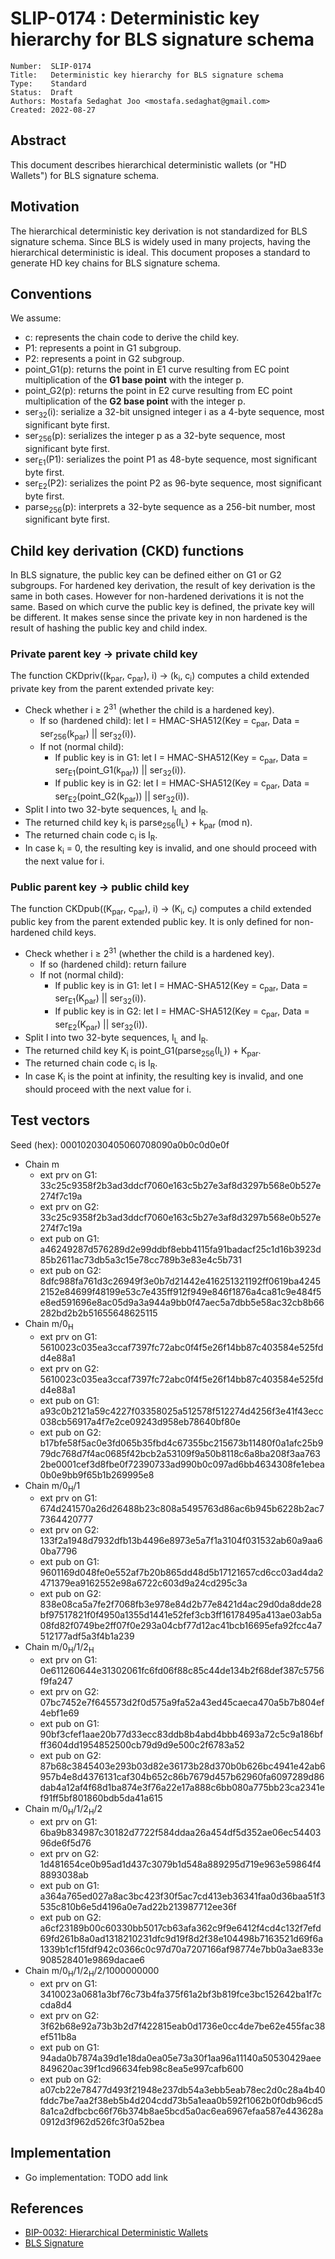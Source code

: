 # SLIP-0174 : Deterministic key hierarchy for BLS signature schema

```
Number:  SLIP-0174
Title:   Deterministic key hierarchy for BLS signature schema
Type:    Standard
Status:  Draft
Authors: Mostafa Sedaghat Joo <mostafa.sedaghat@gmail.com>
Created: 2022-08-27
```

## Abstract

This document describes hierarchical deterministic wallets (or "HD Wallets") for BLS signature schema.

## Motivation

The hierarchical deterministic key derivation is not standardized for BLS signature schema.
Since BLS is widely used in many projects, having the hierarchical deterministic is ideal.
This document proposes a standard to generate HD key chains for BLS signature schema.

## Conventions

We assume:

* c: represents the chain code to derive the child key.
* P1: represents a point in G1 subgroup.
* P2: represents a point in G2 subgroup.
* point_G1(p): returns the point in E1 curve resulting from EC point multiplication of the **G1 base point** with the integer p.
* point_G2(p): returns the point in E2 curve resulting from EC point multiplication of the **G2 base point** with the integer p.
* ser<sub>32</sub>(i): serialize a 32-bit unsigned integer i as a 4-byte sequence, most significant byte first.
* ser<sub>256</sub>(p): serializes the integer p as a 32-byte sequence, most significant byte first.
* ser<sub>E1</sub>(P1): serializes the point P1 as 48-byte sequence, most significant byte first.
* ser<sub>E2</sub>(P2): serializes the point P2 as 96-byte sequence, most significant byte first.
* parse<sub>256</sub>(p): interprets a 32-byte sequence as a 256-bit number, most significant byte first.

## Child key derivation (CKD) functions

In BLS signature, the public key can be defined either on G1 or G2 subgroups.
For hardened key derivation, the result of key derivation is the same in both cases.
However for non-hardened derivations it is not the same.
Based on which curve the public key is defined, the private key will be different.
It makes sense since the private key in non hardened is the result of hashing the public key and child index.

### Private parent key &rarr; private child key

The function CKDpriv((k<sub>par</sub>, c<sub>par</sub>), i) &rarr; (k<sub>i</sub>, c<sub>i</sub>) computes a child extended private key from the parent extended private key:
* Check whether i ≥ 2<sup>31</sup> (whether the child is a hardened key).
  + If so (hardened child): let I = HMAC-SHA512(Key = c<sub>par</sub>, Data = ser<sub>256</sub>(k<sub>par</sub>) || ser<sub>32</sub>(i)).
  + If not (normal child):
    - If public key is in G1: let I = HMAC-SHA512(Key = c<sub>par</sub>, Data = ser<sub>E1</sub>(point_G1(k<sub>par</sub>)) || ser<sub>32</sub>(i)).
    - If public key is in G2: let I = HMAC-SHA512(Key = c<sub>par</sub>, Data = ser<sub>E2</sub>(point_G2(k<sub>par</sub>)) || ser<sub>32</sub>(i)).
* Split I into two 32-byte sequences, I<sub>L</sub> and I<sub>R</sub>.
* The returned child key k<sub>i</sub> is parse<sub>256</sub>(I<sub>L</sub>) + k<sub>par</sub> (mod n).
* The returned chain code c<sub>i</sub> is I<sub>R</sub>.
* In case k<sub>i</sub> = 0, the resulting key is invalid, and one should proceed with the next value for i.

### Public parent key &rarr; public child key

The function CKDpub((K<sub>par</sub>, c<sub>par</sub>), i) &rarr; (K<sub>i</sub>, c<sub>i</sub>) computes a child extended public key from the parent extended public key. It is only defined for non-hardened child keys.
* Check whether i ≥ 2<sup>31</sup> (whether the child is a hardened key).
  + If so (hardened child): return failure
  + If not (normal child):
    - If public key is in G1: let I = HMAC-SHA512(Key = c<sub>par</sub>, Data = ser<sub>E1</sub>(K<sub>par</sub>) || ser<sub>32</sub>(i)).
    - If public key is in G2: let I = HMAC-SHA512(Key = c<sub>par</sub>, Data = ser<sub>E2</sub>(K<sub>par</sub>) || ser<sub>32</sub>(i)).
* Split I into two 32-byte sequences, I<sub>L</sub> and I<sub>R</sub>.
* The returned child key K<sub>i</sub> is point_G1(parse<sub>256</sub>(I<sub>L</sub>)) + K<sub>par</sub>.
* The returned chain code c<sub>i</sub> is I<sub>R</sub>.
* In case K<sub>i</sub> is the point at infinity, the resulting key is invalid, and one should proceed with the next value for i.


## Test vectors

Seed (hex): 000102030405060708090a0b0c0d0e0f
* Chain m
  + ext prv on G1: 33c25c9358f2b3ad3ddcf7060e163c5b27e3af8d3297b568e0b527e274f7c19a
  + ext prv on G2: 33c25c9358f2b3ad3ddcf7060e163c5b27e3af8d3297b568e0b527e274f7c19a
  + ext pub on G1: a46249287d576289d2e99ddbf8ebb4115fa91badacf25c1d16b3923d85b2611ac73db5a3c15e78cc789b3e83e4c5b731
  + ext pub on G2: 8dfc988fa761d3c26949f3e0b7d21442e416251321192ff0619ba42452152e84699f48199e53c7e435ff912f949e846f1876a4ca81c9e484f5e8ed591696e8ac05d9a3a944a9bb0f47aec5a7dbb5e58ac32cb8b66282bd2b2b51655648625115
* Chain m/0<sub>H</sub>
  + ext prv on G1: 5610023c035ea3ccaf7397fc72abc0f4f5e26f14bb87c403584e525fdd4e88a1
  + ext prv on G2: 5610023c035ea3ccaf7397fc72abc0f4f5e26f14bb87c403584e525fdd4e88a1
  + ext pub on G1: a93c0b2121a59c4227f03358025a512578f512274d4256f3e41f43ecc038cb56917a4f7e2ce09243d958eb78640bf80e
  + ext pub on G2: b17bfe58f5ac0e3fd065b35fbd4c67355bc215673b11480f0a1afc25b979dc768d7f4ac0685f42bcb2a53109f9a50b8118c6a8ba208f3aa7632be0001cef3d8fbe0f72390733ad990b0c097ad6bb4634308fe1ebea0b0e9bb9f65b1b269995e8
* Chain m/0<sub>H</sub>/1
  + ext prv on G1: 674d241570a26d26488b23c808a5495763d86ac6b945b6228b2ac77364420777
  + ext prv on G2: 133f2a1948d7932dfb13b4496e8973e5a7f1a3104f031532ab60a9aa60ba7796
  + ext pub on G1: 9601169d048fe0e552af7b20b865dd48d5b17121657cd6cc03ad4da2471379ea9162552e98a6722c603d9a24cd295c3a
  + ext pub on G2: 838e08ca5a7fe2f7068fb3e978e84d2b77e8421d4ac29d0da8dde28bf97517821f0f4950a1355d1441e52fef3cb3ff16178495a413ae03ab5a08fd82f0749be2ff07f0e293a04cbf77d12ac41bcb16695efa92fcc4a7512177adf5a3f4b1a239
* Chain m/0<sub>H</sub>/1/2<sub>H</sub>
  + ext prv on G1: 0e611260644e31302061fc6fd06f88c85c44de134b2f68def387c5756f9fa247
  + ext prv on G2: 07bc7452e7f645573d2f0d575a9fa52a43ed45caeca470a5b7b804ef4ebf1e69
  + ext pub on G1: 90bf3cfef1aae20b77d33ecc83ddb8b4abd4bbb4693a72c5c9a186bfff3604dd1954852500cb79d9d9e500c2f6783a52
  + ext pub on G2: 87b68c3845403e293b03d82e36173b28d370b0b626bc4941e42ab6957b4e8d4376131caf304b652c86b7679d457b62960fa6097289d86dab4a12af4f68d1ba874e3f76a22e17a888c6bb080a775bb23ca2341ef91ff5bf801860bdb5da41a615
* Chain m/0<sub>H</sub>/1/2<sub>H</sub>/2
  + ext prv on G1: 6ba9b834987c30182d7722f584ddaa26a454df5d352ae06ec5440396de6f5d76
  + ext prv on G2: 1d481654ce0b95ad1d437c3079b1d548a889295d719e963e59864f48893038ab
  + ext pub on G1: a364a765ed027a8ac3bc423f30f5ac7cd413eb36341faa0d36baa51f3535c810b6e5d4196a0e7ad22b213987712ee36f
  + ext pub on G2: a6cf23189b00c60330bb5017cb63afa362c9f9e6412f4cd4c132f7efd69fd261b8a0ad1318210231dfc9d19f8d2f38e104498b7163521d69f6a1339b1cf15fdf942c0366c0c97d70a7207166af98774e7bb0a3ae833e908528401e9869dacae6
* Chain m/0<sub>H</sub>/1/2<sub>H</sub>/2/1000000000
  + ext prv on G1: 3410023a0681a3bf76c73b4fa375f61a2bf3b819fce3bc152642ba1f7ccda8d4
  + ext prv on G2: 3f62b68e92a73b3b2d7f422815eab0d1736e0cc4de7be62e455fac38ef511b8a
  + ext pub on G1: 94ada0b7874a39d1e18da0ea05e73a30f1aa96a11140a50530429aee849620ac39f1cd96634feb98c8ea5e997cafb600
  + ext pub on G2: a07cb22e78477d493f21948e237db54a3ebb5eab78ec2d0c28a4b40fddc7be7aa2f38eb5b4d204cdd73b5a1eaa0b592f1062b0f0db96cd58a1ca2dfbcbc66f76b374b8ae5bcd5a0ac6ea6967efaa587e443628a0912d3f962d526fc3f0a52bea

## Implementation

* Go implementation: TODO add link

## References

* [BIP-0032: Hierarchical Deterministic Wallets](https://github.com/bitcoin/bips/blob/master/bip-0032.mediawiki)
* [BLS Signature](https://datatracker.ietf.org/doc/draft-irtf-cfrg-bls-signature/)
